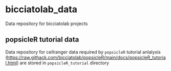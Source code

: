 # bicciatolab_data
Data repository for bicciatolab projects

## popsicleR tutorial data
Data repository for cellranger data required by `popsicleR` tutorial anlalysis (https://raw.githack.com/bicciatolab/popsicleR/main/docs/popsicleR_tutorial.html) are stored in `popsicleR_tutorial` directory
